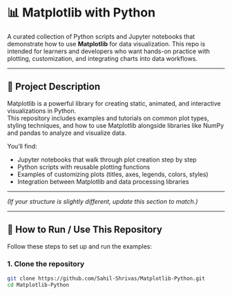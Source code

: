 # 📊 Matplotlib with Python

A curated collection of Python scripts and Jupyter notebooks that demonstrate how to use **Matplotlib** for data visualization. This repo is intended for learners and developers who want hands-on practice with plotting, customization, and integrating charts into data workflows.

---

## 🧾 Project Description

Matplotlib is a powerful library for creating static, animated, and interactive visualizations in Python.  
This repository includes examples and tutorials on common plot types, styling techniques, and how to use Matplotlib alongside libraries like NumPy and pandas to analyze and visualize data.

You’ll find:
- Jupyter notebooks that walk through plot creation step by step  
- Python scripts with reusable plotting functions  
- Examples of customizing plots (titles, axes, legends, colors, styles)  
- Integration between Matplotlib and data processing libraries  

---

*(If your structure is slightly different, update this section to match.)*

---

## 🚀 How to Run / Use This Repository

Follow these steps to set up and run the examples:

### 1. Clone the repository  
```bash
git clone https://github.com/Sahil-Shrivas/Matplotlib-Python.git
cd Matplotlib-Python


